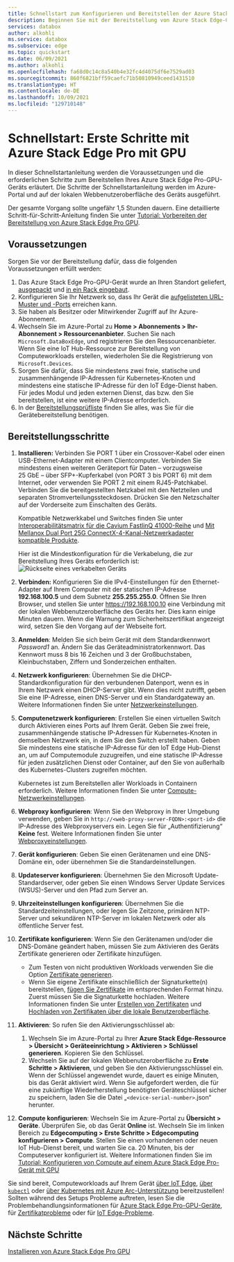 ```yaml
---
title: Schnellstart zum Konfigurieren und Bereitstellen der Azure Stack Edge-GPU | Microsoft-Dokumentation
description: Beginnen Sie mit der Bereitstellung von Azure Stack Edge-GPU, nachdem das Gerät bei Ihnen eingetroffen ist.
services: databox
author: alkohli
ms.service: databox
ms.subservice: edge
ms.topic: quickstart
ms.date: 06/09/2021
ms.author: alkohli
ms.openlocfilehash: fa68d0c14c8a540b4e32fc4d4075df6e7529ad03
ms.sourcegitcommit: 860f6821bff59caefc71b50810949ceed1431510
ms.translationtype: HT
ms.contentlocale: de-DE
ms.lasthandoff: 10/09/2021
ms.locfileid: "129710148"
---
```

# <a name="quickstart-get-started-with-azure-stack-edge-pro-with-gpu"></a>Schnellstart: Erste Schritte mit Azure Stack Edge Pro mit GPU 

In dieser Schnellstartanleitung werden die Voraussetzungen und die erforderlichen Schritte zum Bereitstellen Ihres Azure Stack Edge Pro-GPU-Geräts erläutert. Die Schritte der Schnellstartanleitung werden im Azure-Portal und auf der lokalen Webbenutzeroberfläche des Geräts ausgeführt. 

Der gesamte Vorgang sollte ungefähr 1,5 Stunden dauern. Eine detaillierte Schritt-für-Schritt-Anleitung finden Sie unter [Tutorial: Vorbereiten der Bereitstellung von Azure Stack Edge Pro GPU](azure-stack-edge-gpu-deploy-prep.md#deployment-configuration-checklist). 


## <a name="prerequisites"></a>Voraussetzungen

Sorgen Sie vor der Bereitstellung dafür, dass die folgenden Voraussetzungen erfüllt werden:

1. Das Azure Stack Edge Pro-GPU-Gerät wurde an Ihren Standort geliefert, [ausgepackt](azure-stack-edge-gpu-deploy-install.md#unpack-the-device) und [in ein Rack eingebaut](azure-stack-edge-gpu-deploy-install.md#rack-the-device). 
1. Konfigurieren Sie Ihr Netzwerk so, dass Ihr Gerät die [aufgelisteten URL-Muster und -Ports](azure-stack-edge-gpu-system-requirements.md#networking-port-requirements) erreichen kann. 
1. Sie haben als Besitzer oder Mitwirkender Zugriff auf Ihr Azure-Abonnement.
1. Wechseln Sie im Azure-Portal zu **Home > Abonnements > Ihr-Abonnement > Ressourcenanbieter**. Suchen Sie nach `Microsoft.DataBoxEdge`, und registrieren Sie den Ressourcenanbieter. Wenn Sie eine IoT Hub-Ressource zur Bereitstellung von Computeworkloads erstellen, wiederholen Sie die Registrierung von `Microsoft.Devices`.
1. Sorgen Sie dafür, dass Sie mindestens zwei freie, statische und zusammenhängende IP-Adressen für Kubernetes-Knoten und mindestens eine statische IP-Adresse für den IoT Edge-Dienst haben. Für jedes Modul und jeden externen Dienst, das bzw. den Sie bereitstellen, ist eine weitere IP-Adresse erforderlich.
1. In der [Bereitstellungsprüfliste](azure-stack-edge-gpu-deploy-checklist.md) finden Sie alles, was Sie für die Gerätebereitstellung benötigen. 


## <a name="deployment-steps"></a>Bereitstellungsschritte

1. **Installieren:** Verbinden Sie PORT 1 über ein Crossover-Kabel oder einen USB-Ethernet-Adapter mit einem Clientcomputer. Verbinden Sie mindestens einen weiteren Geräteport für Daten – vorzugsweise 25 GbE – über SFP+-Kupferkabel (von PORT 3 bis PORT 6) mit dem Internet, oder verwenden Sie PORT 2 mit einem RJ45-Patchkabel. Verbinden Sie die bereitgestellten Netzkabel mit den Netzteilen und separaten Stromverteilungssteckdosen. Drücken Sie den Netzschalter auf der Vorderseite zum Einschalten des Geräts.  

    Kompatible Netzwerkkabel und Switches finden Sie unter [Interoperabilitätsmatrix für die Cavium FastlinQ 41000-Reihe](https://www.marvell.com/documents/xalflardzafh32cfvi0z/) und [Mit Mellanox Dual Port 25G ConnectX-4-Kanal-Netzwerkadapter kompatible Produkte](https://docs.mellanox.com/display/ConnectX4LxFirmwarev14271016/Firmware+Compatible+Products).

    Hier ist die Mindestkonfiguration für die Verkabelung, die zur Bereitstellung Ihres Geräts erforderlich ist:  ![Rückseite eines verkabelten Geräts](./media/azure-stack-edge-gpu-quickstart/backplane-min-cabling-1.png)

2. **Verbinden:** Konfigurieren Sie die IPv4-Einstellungen für den Ethernet-Adapter auf Ihrem Computer mit der statischen IP-Adresse **192.168.100.5** und dem Subnetz **255.255.255.0**. Öffnen Sie Ihren Browser, und stellen Sie unter https://192.168.100.10 eine Verbindung mit der lokalen Webbenutzeroberfläche des Geräts her. Dies kann einige Minuten dauern. Wenn die Warnung zum Sicherheitszertifikat angezeigt wird, setzen Sie den Vorgang auf der Webseite fort.

3. **Anmelden**: Melden Sie sich beim Gerät mit dem Standardkennwort *Password1* an. Ändern Sie das Geräteadministratorkennwort. Das Kennwort muss 8 bis 16 Zeichen und 3 der Großbuchstaben, Kleinbuchstaben, Ziffern und Sonderzeichen enthalten.

4. **Netzwerk konfigurieren**: Übernehmen Sie die DHCP-Standardkonfiguration für den verbundenen Datenport, wenn es in Ihrem Netzwerk einen DHCP-Server gibt. Wenn dies nicht zutrifft, geben Sie eine IP-Adresse, einen DNS-Server und ein Standardgateway an. Weitere Informationen finden Sie unter [Netzwerkeinstellungen](azure-stack-edge-gpu-deploy-configure-network-compute-web-proxy.md#configure-network).

5. **Computenetzwerk konfigurieren**: Erstellen Sie einen virtuellen Switch durch Aktivieren eines Ports auf Ihrem Gerät. Geben Sie zwei freie, zusammenhängende statische IP-Adressen für Kubernetes-Knoten in demselben Netzwerk ein, in dem Sie den Switch erstellt haben. Geben Sie mindestens eine statische IP-Adresse für den IoT Edge Hub-Dienst an, um auf Computemodule zuzugreifen, und eine statische IP-Adresse für jeden zusätzlichen Dienst oder Container, auf den Sie von außerhalb des Kubernetes-Clusters zugreifen möchten. 

    Kubernetes ist zum Bereitstellen aller Workloads in Containern erforderlich. Weitere Informationen finden Sie unter [Compute-Netzwerkeinstellungen](azure-stack-edge-gpu-deploy-configure-network-compute-web-proxy.md#enable-compute-network).

6. **Webproxy konfigurieren**: Wenn Sie den Webproxy in Ihrer Umgebung verwenden, geben Sie in `http://<web-proxy-server-FQDN>:<port-id>` die IP-Adresse des Webproxyservers ein. Legen Sie für „Authentifizierung“ **Keine** fest. Weitere Informationen finden Sie unter [Webproxyeinstellungen](azure-stack-edge-gpu-deploy-configure-network-compute-web-proxy.md#configure-web-proxy).

7. **Gerät konfigurieren**: Geben Sie einen Gerätenamen und eine DNS-Domäne ein, oder übernehmen Sie die Standardeinstellungen. 

8. **Updateserver konfigurieren**: Übernehmen Sie den Microsoft Update-Standardserver, oder geben Sie einen Windows Server Update Services (WSUS)-Server und den Pfad zum Server an. 

9. **Uhrzeiteinstellungen konfigurieren**: Übernehmen Sie die Standardzeiteinstellungen, oder legen Sie Zeitzone, primären NTP-Server und sekundären NTP-Server im lokalen Netzwerk oder als öffentliche Server fest.

10. **Zertifikate konfigurieren**: Wenn Sie den Gerätenamen und/oder die DNS-Domäne geändert haben, müssen Sie zum Aktivieren des Geräts Zertifikate generieren oder Zertifikate hinzufügen. 

    - Zum Testen von nicht produktiven Workloads verwenden Sie die Option [Zertifikate generieren](azure-stack-edge-gpu-deploy-configure-certificates.md#generate-device-certificates). 
    - Wenn Sie eigene Zertifikate einschließlich der Signaturkette(n) bereitstellen, [fügen Sie Zertifikate](azure-stack-edge-gpu-deploy-configure-certificates.md#bring-your-own-certificates) im entsprechenden Format hinzu. Zuerst müssen Sie die Signaturkette hochladen. Weitere Informationen finden Sie unter [Erstellen von Zertifikaten](azure-stack-edge-gpu-create-certificates-tool.md) und [Hochladen von Zertifikaten über die lokale Benutzeroberfläche](azure-stack-edge-gpu-deploy-configure-certificates.md#bring-your-own-certificates).

11. **Aktivieren**: So rufen Sie den Aktivierungsschlüssel ab: 

    1. Wechseln Sie im Azure-Portal zu Ihrer **Azure Stack Edge-Ressource > Übersicht > Geräteeinrichtung > Aktivieren > Schlüssel generieren**. Kopieren Sie den Schlüssel. 
    1. Wechseln Sie auf der lokalen Webbenutzeroberfläche zu **Erste Schritte > Aktivieren**, und geben Sie den Aktivierungsschlüssel ein. Wenn der Schlüssel angewendet wurde, dauert es einige Minuten, bis das Gerät aktiviert wird. Wenn Sie aufgefordert werden, die für eine zukünftige Wiederherstellung benötigten Geräteschlüssel sicher zu speichern, laden Sie die Datei „`<device-serial-number>`.json“ herunter. 

12. **Compute konfigurieren**: Wechseln Sie im Azure-Portal zu **Übersicht > Geräte**. Überprüfen Sie, ob das Gerät **Online** ist. Wechseln Sie im linken Bereich zu **Edgecomputing > Erste Schritte > Edgecomputing konfigurieren > Compute**. Stellen Sie einen vorhandenen oder neuen IoT Hub-Dienst bereit, und warten Sie ca. 20 Minuten, bis der Computeserver konfiguriert ist. Weitere Informationen finden Sie im [Tutorial: Konfigurieren von Compute auf einem Azure Stack Edge Pro-Gerät mit GPU](azure-stack-edge-gpu-deploy-configure-compute.md)

Sie sind bereit, Computeworkloads auf Ihrem Gerät [über IoT Edge](azure-stack-edge-gpu-deploy-sample-module-marketplace.md), [über `kubectl`](azure-stack-edge-gpu-create-kubernetes-cluster.md) oder [über Kubernetes mit Azure Arc-Unterstützung](azure-stack-edge-gpu-deploy-arc-kubernetes-cluster.md) bereitzustellen! Sollten während des Setups Probleme auftreten, lesen Sie die Problembehandlungsinformationen für [Azure Stack Edge Pro-GPU-Geräte](azure-stack-edge-gpu-troubleshoot.md), für [Zertifikatprobleme](azure-stack-edge-gpu-certificate-troubleshooting.md) oder für [IoT Edge-Probleme](azure-stack-edge-gpu-troubleshoot-iot-edge.md). 

## <a name="next-steps"></a>Nächste Schritte

[Installieren von Azure Stack Edge Pro GPU](./azure-stack-edge-gpu-deploy-install.md)
